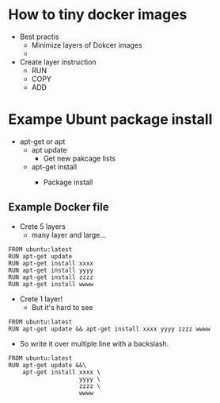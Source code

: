 # How to tiny docker images
- Best practis
  - Minimize layers of Dokcer images
  - 
- Create layer instruction
  - RUN
  - COPY
  - ADD

# Exampe Ubunt package install
- apt-get or apt
  - apt update
    - Get new pakcage lists
  - apt-get install <package>
    - Package install

## Example Docker file
- Crete 5 layers
  - many layer and large...
```
FROM ubuntu:latest
RUN apt-get update
RUN apt-get install xxxx
RUN apt-get install yyyy
RUN apt-get install zzzz
RUN apt-get install wwww
```

- Crete 1 layer!
  - But it's hard to see
```
FROM ubuntu:latest
RUN apt-get update && apt-get install xxxx yyyy zzzz wwww
```

- So write it over multiple line with a backslash.
```
FROM ubuntu:latest
RUN apt-get update &&\
    apt-get install xxxx \
                    yyyy \
                    zzzz \
                    wwww
```